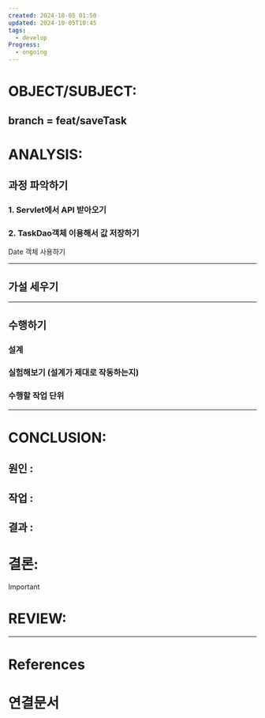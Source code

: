 ```yaml
---
created: 2024-10-05 01:50
updated: 2024-10-05T10:45
tags:
  - develop
Progress:
  - ongoing
---
```

# OBJECT/SUBJECT:
## branch = feat/saveTask

# ANALYSIS:
## 과정 파악하기
### 1. Servlet에서 API 받아오기



### 2. TaskDao객체 이용해서 값 저장하기
Date 객체 사용하기 




---
## 가설 세우기



---

## 수행하기
### 설계 

### 실험해보기 (설계가 제대로 작동하는지)

### 수행할 작업 단위

---


# CONCLUSION:

## 원인 :

## 작업 :

## 결과 :

# 결론:
>[!important]


# REVIEW:


---
# References

# 연결문서
